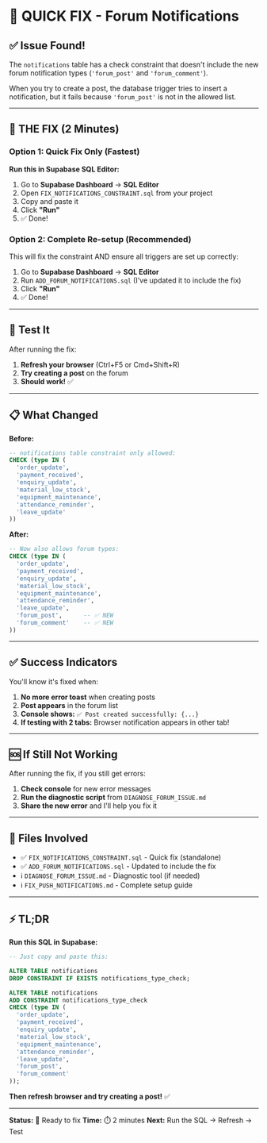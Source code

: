 # 🔧 QUICK FIX - Forum Notifications

## ✅ Issue Found!

The `notifications` table has a check constraint that doesn't include the new forum notification types (`'forum_post'` and `'forum_comment'`).

When you try to create a post, the database trigger tries to insert a notification, but it fails because `'forum_post'` is not in the allowed list.

---

## 🚀 THE FIX (2 Minutes)

### Option 1: Quick Fix Only (Fastest)

**Run this in Supabase SQL Editor:**

1. Go to **Supabase Dashboard** → **SQL Editor**
2. Open `FIX_NOTIFICATIONS_CONSTRAINT.sql` from your project
3. Copy and paste it
4. Click **"Run"**
5. ✅ Done!

### Option 2: Complete Re-setup (Recommended)

This will fix the constraint AND ensure all triggers are set up correctly:

1. Go to **Supabase Dashboard** → **SQL Editor**
2. Run `ADD_FORUM_NOTIFICATIONS.sql` (I've updated it to include the fix)
3. Click **"Run"**
4. ✅ Done!

---

## 🧪 Test It

After running the fix:

1. **Refresh your browser** (Ctrl+F5 or Cmd+Shift+R)
2. **Try creating a post** on the forum
3. **Should work!** ✅

---

## 📋 What Changed

**Before:**
```sql
-- notifications table constraint only allowed:
CHECK (type IN (
  'order_update',
  'payment_received',
  'enquiry_update',
  'material_low_stock',
  'equipment_maintenance',
  'attendance_reminder',
  'leave_update'
))
```

**After:**
```sql
-- Now also allows forum types:
CHECK (type IN (
  'order_update',
  'payment_received',
  'enquiry_update',
  'material_low_stock',
  'equipment_maintenance',
  'attendance_reminder',
  'leave_update',
  'forum_post',      -- ✅ NEW
  'forum_comment'    -- ✅ NEW
))
```

---

## ✅ Success Indicators

You'll know it's fixed when:

1. **No more error toast** when creating posts
2. **Post appears** in the forum list
3. **Console shows:** `✅ Post created successfully: {...}`
4. **If testing with 2 tabs:** Browser notification appears in other tab!

---

## 🆘 If Still Not Working

After running the fix, if you still get errors:

1. **Check console** for new error messages
2. **Run the diagnostic script** from `DIAGNOSE_FORUM_ISSUE.md`
3. **Share the new error** and I'll help you fix it

---

## 📝 Files Involved

- ✅ `FIX_NOTIFICATIONS_CONSTRAINT.sql` - Quick fix (standalone)
- ✅ `ADD_FORUM_NOTIFICATIONS.sql` - Updated to include the fix
- ℹ️ `DIAGNOSE_FORUM_ISSUE.md` - Diagnostic tool (if needed)
- ℹ️ `FIX_PUSH_NOTIFICATIONS.md` - Complete setup guide

---

## ⚡ TL;DR

**Run this SQL in Supabase:**

```sql
-- Just copy and paste this:

ALTER TABLE notifications 
DROP CONSTRAINT IF EXISTS notifications_type_check;

ALTER TABLE notifications 
ADD CONSTRAINT notifications_type_check 
CHECK (type IN (
  'order_update',
  'payment_received',
  'enquiry_update',
  'material_low_stock',
  'equipment_maintenance',
  'attendance_reminder',
  'leave_update',
  'forum_post',
  'forum_comment'
));
```

**Then refresh browser and try creating a post!** ✅

---

**Status:** 🔧 Ready to fix
**Time:** ⏱️ 2 minutes
**Next:** Run the SQL → Refresh → Test

